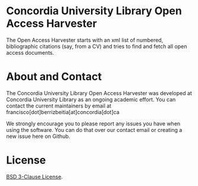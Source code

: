 # Concordia University Library Open Access Harvester
The Open Access Harvester starts with an xml list of numbered, bibliographic citations (say, from a CV) and tries to find and fetch all open access documents. 

# About and Contact

The Concordia University Library Open Access Harvester was developed at Concordia University Library as an ongoing academic effort. You can contact the current maintainers by email at francisco[dot]berrizbeitia[at]concordia[dot]ca

We strongly encourage you to please report any issues you have when using the software. You can do that over our contact email or creating a new issue here on Github.


# License

[BSD 3-Clause License](LICENSE). 
